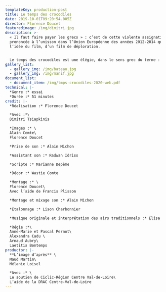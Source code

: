 ```yaml
---
templateKey: production-post
title: Le temps des crocodiles
date: 2019-10-01T09:20:54.005Z
director: Florence Doucet
featuredimage: /img/dimitri.jpg
description: >-
  « Il faut faire payer les grecs » : c’est de cette violente assignation
  prononcée à l’unisson dans l’Union Européenne des années 2012-2014 qu’est née
  l’idée du film, d’un film de déploration. 


  Le temps des crocodiles est une élégie, dans le sens grec du terme : un récit de lamentation qui, de loin, dans l’exil, évoque la défaite du peuple grec face à un châtiment aussi implacable qu’injuste.
gallery_list:
  - gallery_img: /img/bateau.jpg
  - gallery_img: /img/manif.jpg
document_list:
  - document_item: /img/tmps-crocodiles-2020-web.pdf
technical: |-
  *Genre :* essai
  *Durée :* 51 minutes
credit: |-
  *Réalisation :* Florence Doucet

  *Avec :*\
  Dimitri Tsiapkinis

  *Images :* \
  Alain Comte\
  Florence Doucet

  *Prise de son :* Alain Michon

  *Assistant son :* Radwan Idriss

  *Scripte :* Marianne Depême

  *Décor :* Wastie Comte

  *Montage :* \
  Florence Doucet\
  Avec l’aide de Francis Plisson

  *Montage et mixage son :* Alain Michon

  *Etalonnage :* Lison Charbonnier

  *Musique originale et interprétation des airs traditionnels :* Elisa Vellia

  *Régie :*\
  Anne-Marie et Pascal Pernot\
  Alexandra Cadu \
  Arnaud Aubry\
  Laetitia Bontemps
productor: |-
  **L’image d’après** \
  Maud Martin\
  Mélanie Loisel

  *Avec :* \
  Le soutien de Ciclic-Région Centre Val-de-Loire\
  L’aide de la DRAC Centre-Val-de-Loire
---
```

